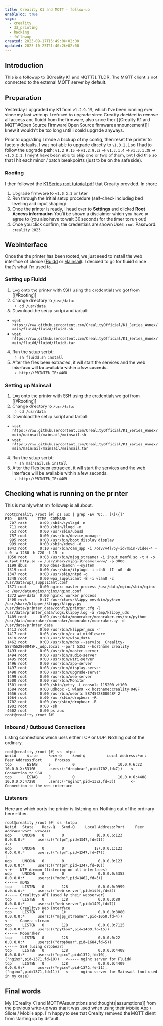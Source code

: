 ```yaml
---
title: Creality K1 and MQTT - follow-up
enableToc: true
tags:
  - creality
  - 3d_printing
  - hacking
  - followup
created: 2023-09-17T15:49:08+02:00
updated: 2023-10-25T21:40:26+02:00
---
```

## Introduction
This is a followup to [[Creality K1 and MQTT]].
TLDR; The MQTT client is not connected to the external MQTT server by default.


## Preparation
Yesterday I upgraded my K1 from `v1.2.9.15`, which I've been running ever since my last writeup.
I refused to upgrade since Creality decided to remove all access and fluidd from the firmware, also since their [[Creality K1 and MQTT#Open Source Firmware|Open Source firmware announcement]] I knew it wouldn't be too long until I could upgrade anyways.

Prior to upgrading I made a backup of my config, then reset the printer to factory defaults.
I was not able to upgrade directly to `v1.3.2.1` so I had to follow the upgrade path: `v1.2.9.15` -> `v1.2.9.22` -> `v1.3.1.4` -> `v1.3.1.28` -> `v1.3.2.1`.
I might have been able to skip one or two of them, but I did this so that I hit each minor / patch breakpoints (just to be on the safe side). 

### Rooting
I then followed the [K1 Series root tutorial.pdf](https://github.com/husjon/K1_Series_Annex/blob/main/root%20guide/K1%20Series%20root%20tutorial.pdf) that Creality provided.
In short:
  1. Upgrade firmware to `v1.3.2.1` or later
  2. Run through the Initial setup procedure (self-check including bed leveling and input shaping)
  3. Once the printer is ready, I head over to **Settings** and clicked **Root Access Information**
       You'll be shown a disclaimer which you have to agree to (you also have to wait 30 seconds for the timer to run out).
  4. Once you click confirm, the credentials are shown
       User: `root`
       Password: `creality_2023`

## Webinterface
Once the the printer has been rooted, we just need to install the web interface of choice ([Fluidd](https://docs.fluidd.xyz/) or [Mainsail](https://docs.mainsail.xyz/)).
I decided to go for fluidd since that's what I'm used to.

### Setting up Fluidd
1. Log onto the printer with SSH using the credentials we got from [[#Rooting]]
2. Change directory to `/usr/data`:
   * `cd /usr/data`
3. Download the setup script and tarball:
* `wget https://raw.githubusercontent.com/CrealityOfficial/K1_Series_Annex/main/fluidd/fluidd/fluidd.sh`
* `wget https://raw.githubusercontent.com/CrealityOfficial/K1_Series_Annex/main/fluidd/fluidd/fluidd.tar`
4. Run the setup script:
   * `sh fluidd.sh install`
5. After the files been extracted, it will start the services and the web interface will be available within a few seconds.
   * `http://PRINTER_IP:4408`
   
### Setting up Mainsail
1. Log onto the printer with SSH using the credentials we got from [[#Rooting]]
2. Change directory to `/usr/data`:
   * `cd /usr/data`
3. Download the setup script and tarball:
* `wget https://raw.githubusercontent.com/CrealityOfficial/K1_Series_Annex/main/mainsail/mainsail/mainsail.sh`
* `wget https://raw.githubusercontent.com/CrealityOfficial/K1_Series_Annex/main/mainsail/mainsail/mainsail.tar`
4. Run the setup script:
   * `sh mainsail.sh install`
5. After the files been extracted, it will start the services and the web interface will be available within a few seconds.
   * `http://PRINTER_IP:4409`


## Checking what is running on the printer
This is mainly what my followup is all about.

```
root@creality /root [#] ps aux | grep -Ev '0:.. [\[\{]'
PID   USER     TIME  COMMAND
  707 root      0:00 /sbin/syslogd -n
  711 root      0:00 /sbin/klogd -n
  753 root      0:00 /usr/sbin/ubusd
  757 root      0:00 /usr/bin/device_manager
  995 root      0:00 /usr/bin/boot_display display
  999 root      0:00 /sbin/udevd -d
 1043 root      0:10 /usr/bin/cam_app -i /dev/v4l/by-id/main-video-4 -t 0 -w 1280 -h 720 -f 15 -c
 1050 root      0:03 /usr/bin/mjpg_streamer -i input_memfd.so -t 0 -o output_http.so -w /usr/share/mjpg-streamer/www/ -p 8080
 1199 dbus      0:00 dbus-daemon --system
 1319 root      0:00 /usr/sbin/ifplugd -i eth0 -fI -u0 -d0
 1347 root      0:00 /usr/sbin/ntpd -g
 1348 root      0:00 wpa_supplicant -B -i wlan0 -c /usr/data/wpa_supplicant.conf
 1371 root      0:00 nginx: master process /usr/data/nginx/sbin/nginx -c /usr/data/nginx/nginx/nginx.conf
 1372 www-data  0:00 nginx: worker process
 1405 root      0:17 /usr/share/klippy-env/bin/python /usr/share/klipper/klippy/klippy.py /usr/data/printer_data/config/printer.cfg -l /usr/data/printer_data/logs/klippy.log -a /tmp/klippy_uds
 1409 root      0:09 /usr/data/moonraker/moonraker-env/bin/python /usr/data/moonraker/moonraker/moonraker/moonraker.py -d /usr/data/printer_data
 1413 root      0:00 /usr/bin/klipper_mcu -r
 1417 root      0:03 /usr/bin/cx_ai_middleware
 1419 root      0:00 /usr/bin/wipe_data
 1462 root      0:00 /usr/bin/mdns --service _Creality-5874562800048F._udp.local --port 5353 --hostname creality
 1493 root      0:03 /usr/bin/master-server
 1494 root      0:00 /usr/bin/audio-server
 1495 root      0:00 /usr/bin/wifi-server
 1496 root      0:00 /usr/bin/app-server
 1497 root      0:08 /usr/bin/display-server
 1498 root      0:00 /usr/bin/upgrade-server
 1499 root      0:00 /usr/bin/web-server
 1500 root      0:00 /usr/bin/Monitor
 1501 root      0:00 /sbin/getty -L console 115200 vt100
 1584 root      0:00 udhcpc -i wlan0 -x hostname:creality-048F
 1656 root      0:00 /usr/bin/webrtc 5874562800048F 2
 1684 root      0:00 /usr/sbin/dropbear -R
 1702 root      0:00 /usr/sbin/dropbear -R
 1902 root      0:00 -sh
 4602 root      0:00 ps aux
root@creality /root [#]
```

### Inbound / Outbound Connections
Listing connections which uses either TCP or UDP.
Nothing out of the ordinary.
```
root@creality /root [#] ss -ntpu
Netid     State     Recv-Q     Send-Q          Local Address:Port           Peer Address:Port      Process
tcp       ESTAB     0          0                    10.0.0.6:22               10.0.0.X:53106      users:(("dropbear",pid=1702,fd=7))    <- Connection to SSH
tcp       ESTAB     0          0                    10.0.0.6:4408             10.0.0.X:47290      users:(("nginx",pid=1372,fd=3))       <- Connection to the web interface
```


### Listeners
Here are which ports the printer is listening on.
Nothing out of the ordinary here either.
```
root@creality /root [#] ss -lntpu
Netid   State    Recv-Q   Send-Q     Local Address:Port     Peer Address:Port  Process
udp     UNCONN   0        0               10.0.0.6:123           0.0.0.0:*      users:(("ntpd",pid=1347,fd=21))                             <-+
udp     UNCONN   0        0              127.0.0.1:123           0.0.0.0:*      users:(("ntpd",pid=1347,fd=17))                               |
udp     UNCONN   0        0                0.0.0.0:123           0.0.0.0:*      users:(("ntpd",pid=1347,fd=16))                             <-+--- NTP daemon (listening on all interfaces)
udp     UNCONN   0        0                0.0.0.0:5353          0.0.0.0:*      users:(("mdns",pid=1462,fd=3))                              <----- mDNS
tcp     LISTEN   0        128              0.0.0.0:9999          0.0.0.0:*      users:(("web-server",pid=1499,fd=3))                        <----- Crealitys API (used by their webserver)
tcp     LISTEN   0        128              0.0.0.0:80            0.0.0.0:*      users:(("web-server",pid=1499,fd=7))                        <----- Crealitys Web Interface
tcp     LISTEN   0        10               0.0.0.0:8080          0.0.0.0:*      users:(("mjpg_streamer",pid=1050,fd=4))                     <----- Camera stream
tcp     LISTEN   0        128              0.0.0.0:7125          0.0.0.0:*      users:(("python",pid=1409,fd=15))                           <----- Moonraker
tcp     LISTEN   0        128              0.0.0.0:22            0.0.0.0:*      users:(("dropbear",pid=1684,fd=5))                          <----- SSH (using dropbear)
tcp     LISTEN   0        128              0.0.0.0:4408          0.0.0.0:*      users:(("nginx",pid=1372,fd=10),("nginx",pid=1371,fd=10))   <----- nginx server for Fluidd
tcp     LISTEN   0        128              0.0.0.0:4409          0.0.0.0:*      users:(("nginx",pid=1372,fd=11),("nginx",pid=1371,fd=11))   <----- nginx server for Mainsail (not used in my case)
```


## Final words
My [[Creality K1 and MQTT#Assumptions and thoughts|assumptions]] from the previous write-up was that it was used when using their Mobile App / Slicer / Mobile app.
I'm happy to see that Creality removed the MQTT client from starting up by default.
